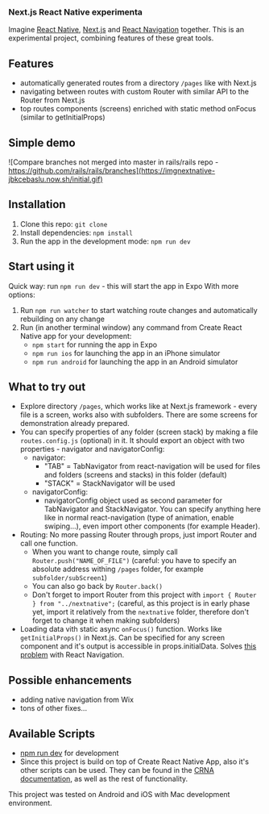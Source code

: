 ### Next.js React Native experimenta

Imagine [React Native](https://github.com/facebook/react-native), [Next.js](https://github.com/zeit/next.js/) and [React Navigation](https://github.com/react-navigation/react-navigation) together. This is an experimental project, combining features of these great tools.

## Features
- automatically generated routes from a directory ```/pages``` like with Next.js
- navigating between routes with custom Router with similar API to the Router from Next.js
- top routes components (screens) enriched with static method onFocus (similar to getInitialProps) 

## Simple demo
![Compare branches not merged into master in rails/rails repo - https://github.com/rails/rails/branches](https://imgnextnative-jbkcebaslu.now.sh/initial.gif)

## Installation
1. Clone this repo: ```git clone ```
1. Install dependencies: ```npm install```
1. Run the app in the development mode: ```npm run dev```

## Start using it
Quick way: run ```npm run dev``` - this will start the app in Expo
With more options:
1. Run ```npm run watcher``` to start watching route changes and automatically rebuilding on any change
1. Run (in another terminal window) any command from Create React Native app for your development: 
    - ```npm start``` for running the app in Expo
    - ```npm run ios``` for launching the app in an iPhone simulator
    - ```npm run android``` for launching the app in an Android simulator 

## What to try out
- Explore directory ```/pages```, which works like at Next.js framework - every file is a screen, works also with subfolders. There are some screens for demonstration already prepared.
- You can specify properties of any folder (screen stack) by making a file ```routes.config.js``` (optional) in it. It should export an object with two properties - navigator and navigatorConfig:
  - navigator:
    - "TAB" = TabNavigator from react-navigation will be used for files and folders (screens and stacks) in this folder (default)
    - "STACK" = StackNavigator will be used
  - navigatorConfig:
    - navigatorConfig object used as second parameter for TabNavigator and StackNavigator. You can specify anything here like in normal react-navigation (type of animation, enable swiping...), even import other components (for example Header).
- Routing: No more passing Router through props, just import Router and call one function.
  - When you want to change route, simply call ```Router.push("NAME_OF_FILE")``` (careful: you have to specify an absolute address withing ```/pages``` folder, for example ```subfolder/subScreen1```)
  - You can also go back by ```Router.back()```
  - Don't forget to import Router from this project with ```import { Router } from "../nextnative";``` (careful, as this project is in early phase yet, import it relatively from the ```nextnative``` folder, therefore don't forget to change it when making subfolders)
- Loading data vith static async ```onFocus()``` function. Works like ```getInitialProps()``` in Next.js. Can be specified for any screen component and it's output is accessible in props.initialData. Solves [this problem](https://github.com/react-navigation/react-navigation/issues/51) with React Navigation. 

## Possible enhancements
- adding native navigation from Wix
- tons of other fixes...

## Available Scripts
 -  [npm run dev](#npm-run-dev) for development
-  Since this project is build on top of Create React Native App, also it's other scripts can be used. They can be found in the [CRNA documentation](https://github.com/react-community/create-react-native-app), as well as the rest of functionality.

This project was tested on Android and iOS with Mac development environment.